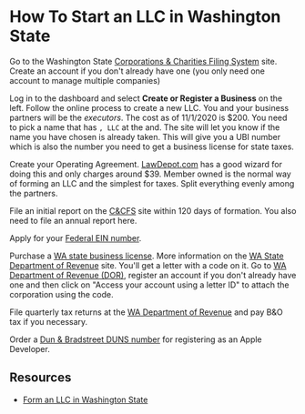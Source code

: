 # How To Start an LLC in Washington State

Go to the Washington State [Corporations & Charities Filing System](https://ccfs.sos.wa.gov/#/) site.  Create an account if you don't already have one (you only need one account to manage multiple companies)

Log in to the dashboard and select **Create or Register a Business** on the left.  Follow the online process to create a new LLC. You and your business partners will be the *executors*.  The cost as of 11/1/2020 is $200.  You need to pick a name that has `, LLC` at the and.  The site will let you know if the name you have chosen is already taken.  This will give you a UBI number which is also the number you need to get a business license for state taxes.

Create your Operating Agreement. [LawDepot.com](https://www.lawdepot.com) has a good wizard for doing this and only charges around $39.  Member owned is the normal way of forming an LLC and the simplest for taxes.  Split everything evenly among the partners.

File an initial report on the [C&CFS](https://ccfs.sos.wa.gov/#/) site within 120 days of formation.  You also need to file an annual report here.

Apply for your [Federal EIN number](https://www.irs.gov/businesses/small-businesses-self-employed/apply-for-an-employer-identification-number-ein-online).

Purchase a [WA state business license](https://secure.dor.wa.gov/atlaseservices/wtp/_/#11).  More information on the [WA State Department of Revenue](https://dor.wa.gov/open-business/apply-business-license) site.  You'll get a letter with a code on it.  Go to [WA Department of Revenue (DOR)](https://dor.wa.gov/), register an account if you don't already have one and then click on "Access your account using a letter ID" to attach the corporation using the code.

File quarterly tax returns at the [WA Department of Revenue](https://dor.wa.gov/taxes-rates/business-occupation-tax) and pay B&O tax if you necessary.

Order a [Dun & Bradstreet DUNS number](https://www.dnb.com/duns-number/get-a-duns.html) for registering as an Apple Developer.

## Resources

- [Form an LLC in Washington State](https://www.wikihow.com/Form-an-LLC-in-Washington-State)